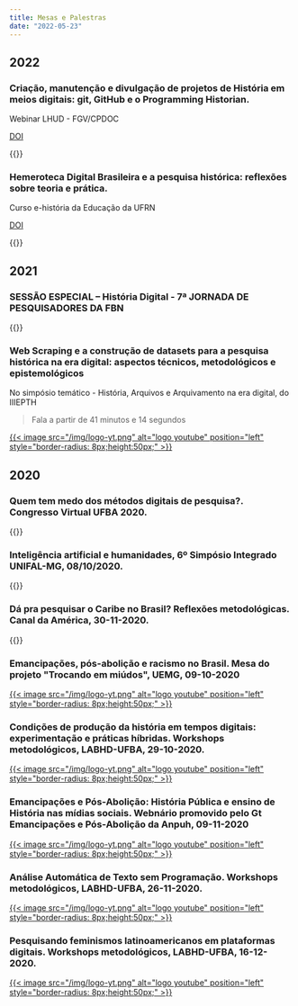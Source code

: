 ```yaml
---
title: Mesas e Palestras
date: "2022-05-23"
---
```

## 2022

### Criação, manutenção e divulgação de projetos de História em meios digitais: git, GitHub e o Programming Historian.

Webinar LHUD - FGV/CPDOC

[DOI](https://zenodo.org/record/6566754)

{{<youtube aJvjkSBETBw>}}

### Hemeroteca Digital Brasileira e a pesquisa histórica: reflexões sobre teoria e prática.

Curso e-história da Educação da UFRN

[DOI](https://zenodo.org/record/6568346)

{{<youtube Uu3I9_a2knc>}}

## 2021

### SESSÃO ESPECIAL – História Digital - 7ª JORNADA DE PESQUISADORES DA FBN

{{<youtube AAMBhTMgejk>}}

### Web Scraping e a construção de datasets para a pesquisa histórica na era digital: aspectos técnicos, metodológicos e epistemológicos

No simpósio temático - História, Arquivos e Arquivamento na era digital, do IIIEPTH

>Fala a partir de 41 minutos e 14 segundos

[{{< image src="/img/logo-yt.png" alt="logo youtube" position="left" style="border-radius: 8px;height:50px;" >}}](https://youtu.be/kBV71MmFUZw)

## 2020

### Quem tem medo dos métodos digitais de pesquisa?. Congresso Virtual UFBA 2020.

{{<youtube  x-SGWbuYTZQ>}}

### Inteligência artificial e humanidades, 6º Simpósio Integrado UNIFAL-MG, 08/10/2020.

{{<youtube  kW26mFyH6vk>}} 

### Dá pra pesquisar o Caribe no Brasil? Reflexões metodológicas. Canal da América, 30-11-2020.

{{<youtube  hMX8ITv40K8>}} 

### Emancipações, pós-abolição e racismo no Brasil. Mesa do projeto "Trocando em miúdos", UEMG, 09-10-2020

[{{< image src="/img/logo-yt.png" alt="logo youtube" position="left" style="border-radius: 8px;height:50px;" >}}](https://youtu.be/NXuFrYz24IU)

### Condições de produção da história em tempos digitais: experimentação e práticas híbridas. Workshops metodológicos, LABHD-UFBA, 29-10-2020.

[{{< image src="/img/logo-yt.png" alt="logo youtube" position="left" style="border-radius: 8px;height:50px;" >}}](https://youtu.be/0fc0fLeWlU4)

### Emancipações e Pós-Abolição: História Pública e ensino de História nas mídias sociais. Webnário promovido pelo Gt Emancipações e Pós-Abolição da Anpuh, 09-11-2020

[{{< image src="/img/logo-yt.png" alt="logo youtube" position="left" style="border-radius: 8px;height:50px;" >}}](https://youtu.be/y9M2NQszLNc)

### Análise Automática de Texto sem Programação. Workshops metodológicos, LABHD-UFBA, 26-11-2020.

[{{< image src="/img/logo-yt.png" alt="logo youtube" position="left" style="border-radius: 8px;height:50px;" >}}](https://youtu.be/hMX8ITv40K)

### Pesquisando feminismos latinoamericanos em plataformas digitais. Workshops metodológicos, LABHD-UFBA, 16-12-2020.

[{{< image src="/img/logo-yt.png" alt="logo youtube" position="left" style="border-radius: 8px;height:50px;" >}}](https://youtu.be/gLkCjAv0FMo)
